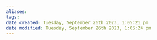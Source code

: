 ```yaml
---
aliases: 
tags: 
date created: Tuesday, September 26th 2023, 1:05:21 pm
date modified: Tuesday, September 26th 2023, 1:05:24 pm
---
```


